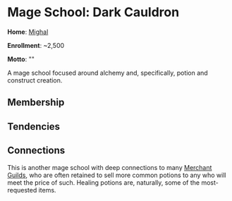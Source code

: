 # Mage School: Dark Cauldron
**Home**: [Mighal](../../Cities/Mighal.md)

**Enrollment**: ~2,500

**Motto**: ""

A mage school focused around alchemy and, specifically, potion and construct creation.

## Membership

## Tendencies

## Connections
This is another mage school with deep connections to many [Merchant Guilds](../MerchantGuilds/index.md), who are often retained to sell more common potions to any who will meet the price of such. Healing potions are, naturally, some of the most-requested items.

